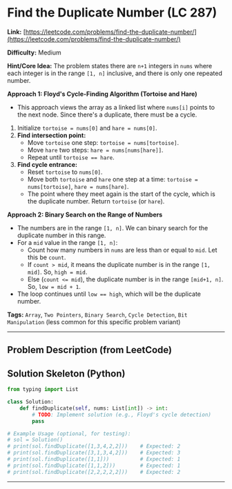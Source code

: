 # Find the Duplicate Number (LC 287)

**Link:** [https://leetcode.com/problems/find-the-duplicate-number/](https://leetcode.com/problems/find-the-duplicate-number/)

**Difficulty:** Medium

**Hint/Core Idea:**
The problem states there are `n+1` integers in `nums` where each integer is in the range `[1, n]` inclusive, and there is only one repeated number.

**Approach 1: Floyd's Cycle-Finding Algorithm (Tortoise and Hare)**
- This approach views the array as a linked list where `nums[i]` points to the next node. Since there's a duplicate, there must be a cycle.
1.  Initialize `tortoise = nums[0]` and `hare = nums[0]`.
2.  **Find intersection point:**
    -   Move `tortoise` one step: `tortoise = nums[tortoise]`.
    -   Move `hare` two steps: `hare = nums[nums[hare]]`.
    -   Repeat until `tortoise == hare`.
3.  **Find cycle entrance:**
    -   Reset `tortoise` to `nums[0]`.
    -   Move both `tortoise` and `hare` one step at a time: `tortoise = nums[tortoise]`, `hare = nums[hare]`.
    -   The point where they meet again is the start of the cycle, which is the duplicate number. Return `tortoise` (or `hare`).

**Approach 2: Binary Search on the Range of Numbers**
- The numbers are in the range `[1, n]`. We can binary search for the duplicate number in this range.
- For a `mid` value in the range `[1, n]`:
    - Count how many numbers in `nums` are less than or equal to `mid`. Let this be `count`.
    - If `count > mid`, it means the duplicate number is in the range `[1, mid]`. So, `high = mid`.
    - Else (`count <= mid`), the duplicate number is in the range `[mid+1, n]`. So, `low = mid + 1`.
- The loop continues until `low == high`, which will be the duplicate number.

**Tags:** `Array`, `Two Pointers`, `Binary Search`, `Cycle Detection`, `Bit Manipulation` (less common for this specific problem variant)

---
## Problem Description (from LeetCode)

<!-- Placeholder for the full problem description from LeetCode.
     Copy the problem description here from the LeetCode page for easy reference.
     Example: Given an array of integers nums containing n + 1 integers where each integer is in the range [1, n] inclusive. There is only one repeated number in nums, return this repeated number. You must solve the problem without modifying the array nums and uses only constant extra space.
-->


## Solution Skeleton (Python)

```python
from typing import List

class Solution:
    def findDuplicate(self, nums: List[int]) -> int:
        # TODO: Implement solution (e.g., Floyd's cycle detection)
        pass

# Example Usage (optional, for testing):
# sol = Solution()
# print(sol.findDuplicate([1,3,4,2,2]))    # Expected: 2
# print(sol.findDuplicate([3,1,3,4,2]))    # Expected: 3
# print(sol.findDuplicate([1,1]))          # Expected: 1
# print(sol.findDuplicate([1,1,2]))        # Expected: 1
# print(sol.findDuplicate([2,2,2,2,2]))    # Expected: 2
```
---
